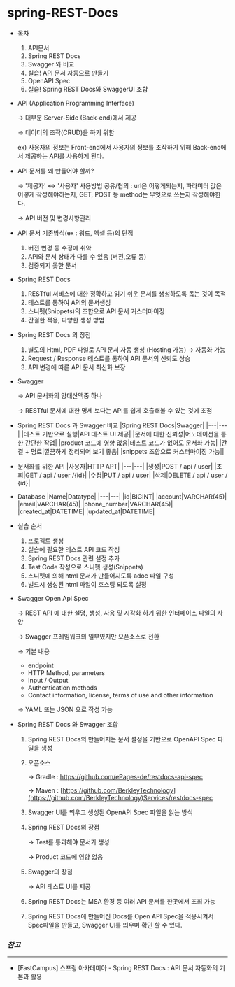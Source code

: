 # spring-REST-Docs

- 목차
    1. API문서
    2. Spring REST Docs
    3. Swagger 와 비교
    4. 실습! API 문서 자동으로 만들기
    5. OpenAPI Spec
    6. 실습! Spring REST Docs와 SwaggerUI 조합

- API (Application Programming Interface)

    → 대부분 Server-Side (Back-end)에서 제공

    → 데이터의 조작(CRUD)을 하기 위함

    ex) 사용자의 정보는 Front-end에서 사용자의 정보를 조작하기 위해 Back-end에서 제공하는 API를 사용하게 된다.

- API 문서를 왜 만들어야 할까?

    → '제공자' ↔ '사용자' 사용방법 공유/협의 : url은 어떻게되는지, 파라미터 값은 어떻게 작성해야하는지, GET, POST 등 method는 무엇으로 쓰는지 작성해야한다.

    → API 버전 및 변경사항관리

- API 문서 기존방식(ex : 워드, 엑셀 등)의 단점
    1. 버전 변경 등 수정에 취약
    2. API와 문서 상태가 다를 수 있음 (버전,오류 등)
    3. 검증되지 못한 문서

- Spring REST Docs
    1. RESTful 서비스에 대한 정확하고 읽기 쉬운 문서를 생성하도록 돕는 것이 목적
    2. 테스트를 통하여 API의 문서생성
    3. 스니펫(Snippets)의 조합으로 API 문서 커스터마이징
    4. 간결한 적용, 다양한 생성 방법

- Spring REST Docs 의 장점
    1. 별도의 Html, PDF 파일로 API 문서 자동 생성 (Hosting 가능) → 자동화 가능
    2. Request / Response 테스트를 통하여 API 문서의 신뢰도 상승
    3. API 변경에 따른 API 문서 최신화 보장

- Swagger

    → API 문서화의 양대산맥중 하나

    → RESTful 문서에 대한 명세 보다는 API를 쉽게 호출해볼 수 있는 것에 초점

- Spring REST Docs 과 Swagger 비교
    |Spring REST Docs|Swagger|
    |---|---|
    |테스트 기반으로 실행|API 테스트 UI 제공|
    |문서에 대한 신뢰성|어노테이션을 통한 간단한 작업|
    |product 코드에 영향 없음|테스트 코드가 없어도 문서화 가능|
    |간결 + 명료|깔끔하게 정리되어 보기 좋음|
    |snippets 조합으로 커스터마이징 가능||

- 문서화를 위한 API
    |사용자|HTTP APT|
    |---|---|
    |생성|POST / api / user|
    |조회|GET / api / user /{id}|
    |수정|PUT / api / user|
    |삭제|DELETE / api / user / {id}|
   
- Database
    |Name|Datatype|
    |---|---|
    |id|BIGINT|
    |account|VARCHAR(45)|
    |email|VARCHAR(45)|
    |phone_number|VARCHAR(45)|
    |created_at|DATETIME|
    |updated_at|DATETIME|

- 실습 순서
    1. 프로젝트 생성
    2. 실습에 필요한 테스트 API 코드 작성
    3. Spring REST Docs 관련 설정 추가
    4. Test Code 작성으로 스니펫 생성(Snippets)
    5. 스니펫에 의해 html 문서가 만들어지도록 adoc 파일 구성
    6. 빌드시 생성된 html 파일이 호스팅 되도록 설정

- Swagger Open Api Spec

    → REST API 에 대한 설명, 생성, 사용 및 시각화 하기 위한 인터페이스 파일의 사양

    → Swagger 프레임워크의 일부였지만 오픈소스로 전환

    → 기본 내용

    - endpoint
    - HTTP Method, parameters
    - Input / Output
    - Authentication methods
    - Contact information, license, terms of use and other information

    → YAML 또는 JSON 으로 작성 가능

- Spring REST Docs 와 Swagger 조합
    1. Spring REST Docs의 만들어지는 문서 설정을 기반으로 OpenAPI Spec 파일을 생성
    2. 오픈소스

        → Gradle : https://github.com/ePages-de/restdocs-api-spec

        → Maven : [https://github.com/BerkleyTechnology](https://github.com/BerkleyTechnology)Services/restdocs-spec

    3. Swagger UI를 띄우고 생성된 OpenAPI Spec 파일을 읽는 방식
    4. Spring REST Docs의 장점

        → Test를 통과해야 문서가  생성

        → Product 코드에 영향 없음

    5. Swagger의 장점

        → API 테스트 UI를 제공

    6. Spring REST Docs는 MSA 환경 등 여러 API 문서를 한곳에서 조회 가능
    7. Spring REST Docs에 만들어진 Docs를 Open API Spec을 적용시켜서 Spec파일을 만들고, Swagger UI를 띄우며 확인 할 수 있다.



### *참고*
- - - 
- [FastCampus] 스프링 아카데미아 - Spring REST Docs : API 문서 자동화의 기본과 활용 
